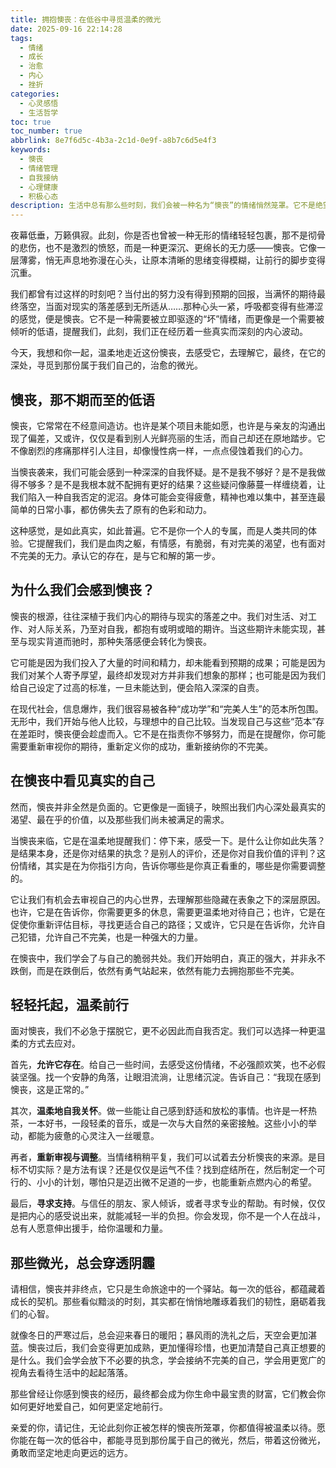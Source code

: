 ```yaml
---
title: 拥抱懊丧：在低谷中寻觅温柔的微光
date: 2025-09-16 22:14:28
tags:
  - 情绪
  - 成长
  - 治愈
  - 内心
  - 挫折
categories:
  - 心灵感悟
  - 生活哲学
toc: true
toc_number: true
abbrlink: 8e7f6d5c-4b3a-2c1d-0e9f-a8b7c6d5e4f3
keywords:
  - 懊丧
  - 情绪管理
  - 自我接纳
  - 心理健康
  - 积极心态
description: 生活中总有那么些时刻，我们会被一种名为“懊丧”的情绪悄然笼罩。它不是绝望，却比绝望更绵长；它不是愤怒，却比愤怒更无力。这篇文章将带你走进懊丧的深处，理解它的来由，学会如何温柔地与它共处，最终在那些看似黯淡的时刻里，寻觅到属于自己的微光与力量。
---
```


夜幕低垂，万籁俱寂。此刻，你是否也曾被一种无形的情绪轻轻包裹，那不是彻骨的悲伤，也不是激烈的愤怒，而是一种更深沉、更绵长的无力感——懊丧。它像一层薄雾，悄无声息地弥漫在心头，让原本清晰的思绪变得模糊，让前行的脚步变得沉重。

我们都曾有过这样的时刻吧？当付出的努力没有得到预期的回报，当满怀的期待最终落空，当面对现实的落差感到无所适从……那种心头一紧，呼吸都变得有些滞涩的感觉，便是懊丧。它不是一种需要被立即驱逐的“坏”情绪，而更像是一个需要被倾听的低语，提醒我们，此刻，我们正在经历着一些真实而深刻的内心波动。

今天，我想和你一起，温柔地走近这份懊丧，去感受它，去理解它，最终，在它的深处，寻觅到那份属于我们自己的，治愈的微光。

## 懊丧，那不期而至的低语

懊丧，它常常在不经意间造访。也许是某个项目未能如愿，也许是与亲友的沟通出现了偏差，又或许，仅仅是看到别人光鲜亮丽的生活，而自己却还在原地踏步。它不像剧烈的疼痛那样引人注目，却像慢性病一样，一点点侵蚀着我们的心力。

当懊丧袭来，我们可能会感到一种深深的自我怀疑。是不是我不够好？是不是我做得不够多？是不是我根本就不配拥有更好的结果？这些疑问像藤蔓一样缠绕着，让我们陷入一种自我否定的泥沼。身体可能会变得疲惫，精神也难以集中，甚至连最简单的日常小事，都仿佛失去了原有的色彩和动力。

这种感觉，是如此真实，如此普遍。它不是你一个人的专属，而是人类共同的体验。它提醒我们，我们是血肉之躯，有情感，有脆弱，有对完美的渴望，也有面对不完美的无力。承认它的存在，是与它和解的第一步。

## 为什么我们会感到懊丧？

懊丧的根源，往往深植于我们内心的期待与现实的落差之中。我们对生活、对工作、对人际关系，乃至对自我，都抱有或明或暗的期许。当这些期许未能实现，甚至与现实背道而驰时，那种失落感便会转化为懊丧。

它可能是因为我们投入了大量的时间和精力，却未能看到预期的成果；可能是因为我们对某个人寄予厚望，最终却发现对方并非我们想象的那样；也可能是因为我们给自己设定了过高的标准，一旦未能达到，便会陷入深深的自责。

在现代社会，信息爆炸，我们很容易被各种“成功学”和“完美人生”的范本所包围。无形中，我们开始与他人比较，与理想中的自己比较。当发现自己与这些“范本”存在差距时，懊丧便会趁虚而入。它不是在指责你不够努力，而是在提醒你，你可能需要重新审视你的期待，重新定义你的成功，重新接纳你的不完美。

## 在懊丧中看见真实的自己

然而，懊丧并非全然是负面的。它更像是一面镜子，映照出我们内心深处最真实的渴望、最在乎的价值，以及那些我们尚未被满足的需求。

当懊丧来临，它是在温柔地提醒我们：停下来，感受一下。是什么让你如此失落？是结果本身，还是你对结果的执念？是别人的评价，还是你对自我价值的评判？这份情绪，其实是在为你指引方向，告诉你哪些是你真正看重的，哪些是你需要调整的。

它让我们有机会去审视自己的内心世界，去理解那些隐藏在表象之下的深层原因。也许，它是在告诉你，你需要更多的休息，需要更温柔地对待自己；也许，它是在促使你重新评估目标，寻找更适合自己的路径；又或许，它只是在告诉你，允许自己犯错，允许自己不完美，也是一种强大的力量。

在懊丧中，我们学会了与自己的脆弱共处。我们开始明白，真正的强大，并非永不跌倒，而是在跌倒后，依然有勇气站起来，依然有能力去拥抱那些不完美。

## 轻轻托起，温柔前行

面对懊丧，我们不必急于摆脱它，更不必因此而自我否定。我们可以选择一种更温柔的方式去应对。

首先，**允许它存在**。给自己一些时间，去感受这份情绪，不必强颜欢笑，也不必假装坚强。找一个安静的角落，让眼泪流淌，让思绪沉淀。告诉自己：“我现在感到懊丧，这是正常的。”

其次，**温柔地自我关怀**。做一些能让自己感到舒适和放松的事情。也许是一杯热茶，一本好书，一段轻柔的音乐，或是一次与大自然的亲密接触。这些小小的举动，都能为疲惫的心灵注入一丝暖意。

再者，**重新审视与调整**。当情绪稍稍平复，我们可以试着去分析懊丧的来源。是目标不切实际？是方法有误？还是仅仅是运气不佳？找到症结所在，然后制定一个可行的、小小的计划，哪怕只是迈出微不足道的一步，也能重新点燃内心的希望。

最后，**寻求支持**。与信任的朋友、家人倾诉，或者寻求专业的帮助。有时候，仅仅是把内心的感受说出来，就能减轻一半的负担。你会发现，你不是一个人在战斗，总有人愿意伸出援手，给你温暖和力量。

## 那些微光，总会穿透阴霾

请相信，懊丧并非终点，它只是生命旅途中的一个驿站。每一次的低谷，都蕴藏着成长的契机。那些看似黯淡的时刻，其实都在悄悄地雕琢着我们的韧性，磨砺着我们的心智。

就像冬日的严寒过后，总会迎来春日的暖阳；暴风雨的洗礼之后，天空会更加湛蓝。懊丧过后，我们会变得更加成熟，更加懂得珍惜，也更加清楚自己真正想要的是什么。我们会学会放下不必要的执念，学会接纳不完美的自己，学会用更宽广的视角去看待生活中的起起落落。

那些曾经让你感到懊丧的经历，最终都会成为你生命中最宝贵的财富，它们教会你如何更好地爱自己，如何更坚定地前行。

亲爱的你，请记住，无论此刻你正被怎样的懊丧所笼罩，你都值得被温柔以待。愿你能在每一次的低谷中，都能寻觅到那份属于自己的微光，然后，带着这份微光，勇敢而坚定地走向更远的远方。